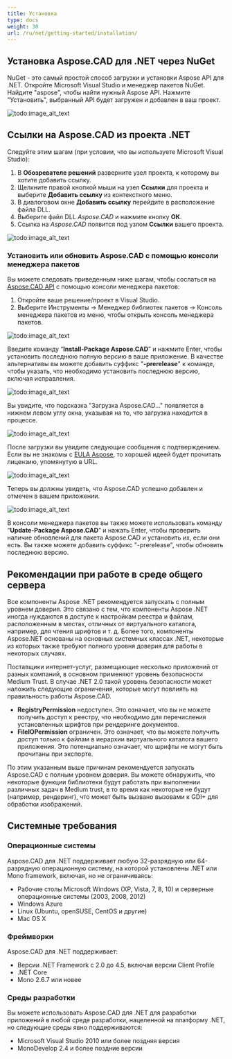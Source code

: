 ```yaml
---
title: Установка
type: docs
weight: 30
url: /ru/net/getting-started/installation/
---
```


## **Установка Aspose.CAD для .NET через NuGet**

NuGet - это самый простой способ загрузки и установки Aspose API для .NET. Откройте Microsoft Visual Studio и менеджер пакетов NuGet. Найдите "aspose", чтобы найти нужный Aspose API. Нажмите "Установить", выбранный API будет загружен и добавлен в ваш проект.

![todo:image_alt_text](/_assets/install/installation_1.png)

## **Ссылки на Aspose.CAD из проекта .NET**

Следуйте этим шагам (при условии, что вы используете Microsoft Visual Studio):

1. В **Обозревателе решений** разверните узел проекта, к которому вы хотите добавить ссылку.
1. Щелкните правой кнопкой мыши на узел **Ссылки** для проекта и выберите **Добавить ссылку** из контекстного меню.
1. В диалоговом окне **Добавить ссылку** перейдите в расположение файла DLL.
1. Выберите файл DLL *Aspose.CAD* и нажмите кнопку **ОК**.
1. Ссылка на *Aspose.CAD* появится под узлом **Ссылки** вашего проекта.

![todo:image_alt_text](/_assets/install/installation_2.png)

### **Установить или обновить Aspose.CAD с помощью консоли менеджера пакетов**

Вы можете следовать приведенным ниже шагам, чтобы сослаться на [Aspose.CAD API](https://www.nuget.org/packages/Aspose.CAD/) с помощью консоли менеджера пакетов:

1. Откройте ваше решение/проект в Visual Studio.
1. Выберите Инструменты -> Менеджер библиотек пакетов -> Консоль менеджера пакетов из меню, чтобы открыть консоль менеджера пакетов.

![todo:image_alt_text](/_assets/install/installation_3.png)

Введите команду “**Install-Package Aspose.CAD**” и нажмите Enter, чтобы установить последнюю полную версию в ваше приложение. В качестве альтернативы вы можете добавить суффикс "**-prerelease**" к команде, чтобы указать, что необходимо установить последнюю версию, включая исправления.

![todo:image_alt_text](/_assets/install/installation_4.png)

Вы увидите, что подсказка "Загрузка Aspose.CAD..." появляется в нижнем левом углу окна, указывая на то, что загрузка находится в процессе.

![todo:image_alt_text](/_assets/install/installation_5.png)

После загрузки вы увидите следующие сообщения с подтверждением. Если вы не знакомы с [EULA Aspose](https://about.aspose.com/legal/eula), то хорошей идеей будет прочитать лицензию, упомянутую в URL.

![todo:image_alt_text](/_assets/install/installation_6.png)

Теперь вы должны увидеть, что Aspose.CAD успешно добавлен и отмечен в вашем приложении.

![todo:image_alt_text](/_assets/install/installation_7.png)

В консоли менеджера пакетов вы также можете использовать команду “**Update-Package Aspose.CAD**” и нажать Enter, чтобы проверить наличие обновлений для пакета Aspose.CAD и установить их, если они есть. Вы также можете добавить суффикс "-prerelease", чтобы обновить последнюю версию.

## **Рекомендации при работе в среде общего сервера**

Все компоненты Aspose .NET рекомендуется запускать с полным уровнем доверия. Это связано с тем, что компоненты Aspose .NET иногда нуждаются в доступе к настройкам реестра и файлам, расположенным в местах, отличных от виртуального каталога, например, для чтения шрифтов и т. д. Более того, компоненты Aspose.NET основаны на основных системных классах .NET, некоторые из которых также требуют полного уровня доверия для работы в некоторых случаях.

Поставщики интернет-услуг, размещающие несколько приложений от разных компаний, в основном применяют уровень безопасности Medium Trust. В случае .NET 2.0 такой уровень безопасности может наложить следующие ограничения, которые могут повлиять на правильность работы Aspose.CAD.

- **RegistryPermission** недоступен. Это означает, что вы не можете получить доступ к реестру, что необходимо для перечисления установленных шрифтов при рендеринге документов.
- **FileIOPermission** ограничен. Это означает, что вы можете получить доступ только к файлам в иерархии виртуального каталога вашего приложения. Это потенциально означает, что шрифты не могут быть прочитаны при экспорте.

По этим указанным выше причинам рекомендуется запускать Aspose.CAD с полным уровнем доверия. Вы можете обнаружить, что некоторые функции библиотеки будут работать при выполнении различных задач в Medium trust, в то время как некоторые не будут (например, рендеринг), что может быть вызвано вызовами к GDI+ для обработки изображений.

## **Системные требования**

### **Операционные системы**

Aspose.CAD для .NET поддерживает любую 32-разрядную или 64-разрядную операционную систему, на которой установлены .NET или Mono framework, включая, но не ограничиваясь:

- Рабочие столы Microsoft Windows (XP, Vista, 7, 8, 10) и серверные операционные системы (2003, 2008, 2012)
- Windows Azure
- Linux (Ubuntu, openSUSE, CentOS и другие)
- Mac OS X

### **Фреймворки**

Aspose.CAD для .NET поддерживает:

- Версии .NET Framework с 2.0 до 4.5, включая версии Client Profile
- .NET Core
- Mono 2.6.7 или новее

### **Среды разработки**

Вы можете использовать Aspose.CAD для .NET для разработки приложений в любой среде разработки, нацеленной на платформу .NET, но следующие среды явно поддерживаются:

- Microsoft Visual Studio 2010 или более поздняя версия
- MonoDevelop 2.4 и более поздние версии
